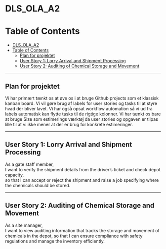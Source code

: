 # DLS_OLA_A2

# Table of Contents

- [DLS\_OLA\_A2](#dls_ola_a2)
- [Table of Contents](#table-of-contents)
  - [Plan for projektet](#plan-for-projektet)
  - [User Story 1: Lorry Arrival and Shipment Processing](#user-story-1-lorry-arrival-and-shipment-processing)
  - [User Story 2: Auditing of Chemical Storage and Movement](#user-story-2-auditing-of-chemical-storage-and-movement)

---
## Plan for projektet
Vi har primært tænkt os at øve os i at bruge Github projects som et klassisk kanban board. Vi vil gøre brug af labels for user stories og tasks til at styre hvad der bliver lavet. Vi har også opsat workflow automation så vi ud fra labels automatisk kan flytte tasks til de rigtige kolonner.
Vi har tænkt os bare at bruge Size som estimerings værktøj da user stories og opgaven er tilpas lille til at vi ikke mener at der er brug for konkrete estimeringer.

---

## User Story 1: Lorry Arrival and Shipment Processing
As a gate staff member,  
I want to verify the shipment details from the driver’s ticket and check depot capacity,  
so that I can accept or reject the shipment and raise a job specifying where the chemicals should be stored.

---

## User Story 2: Auditing of Chemical Storage and Movement
As a site manager,  
I want to view auditing information that tracks the storage and movement of chemicals in the depot,  so that I can ensure compliance with safety regulations and manage the inventory efficiently.
